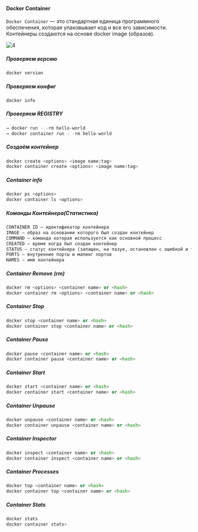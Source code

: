 #### Docker Сontainer
``Docker Container`` — это стандартная единица программного обеспечения, которая упаковывает код и все его зависимости. Контейнеры создаются на основе docker image (образов).

![4](https://github.com/user-attachments/assets/ed76734f-2f3e-45ba-bc87-96aa2c47a9ea)

##### Проверяем версию
```python
docker version
```
##### Проверяем конфиг
```python
docker info
```
##### Проверяем REGISTRY
```python
→ docker run - -rm hello-world
→ docker container run - -rm hello-world
```
##### Создаём контейнер 
```python
docker create <options> <image name:tag>
docker container create <options> <image name:tag>
```
##### Container info
```python
docker ps <options>
docker container ls <options>
```
##### Команды Контейнера(Статистика)
```python
CONTAINER ID — идентификатор контейнера
IMAGE — образ на основании которого был создан контейнер
COMMAND — команда которая используется как основной процесс
CREATED — время когда был создан контейнер
STATUS — статус контейнера (запащен, на пазуе, остановлен с ошибкой и т.д.)
PORTS — внутренние порты и мапинг портов
NAMES — имя контейнера
```
##### Container Remove (rm)
```python
docker rm <options> <container name> or <hash>
docker container rm <options> <container name> or <hash>
```
##### Container Stop 
```python
docker stop <container name> or <hash>
docker container stop <container name> or <hash>
```
##### Container Pause
```python
docker pause <container name> or <hash>
docker container pause <container name> or <hash>
```
##### Container Start 
```python
docker start <container name> or <hash>
docker container start <container name> or <hash>
```
##### Container Unpause
```python
docker unpause <container name> or <hash>
docker container unpause <container name> or <hash>
```
#####  Container Inspector
```python
docker inspect <container name> or <hash>
docker container inspect <container name> or <hash>
```
##### Container Processes
```python
docker top <container name> or <hash>
docker container top <container name> or <hash>
```
##### Container Stats
```python
docker stats
docker container stats>
```







